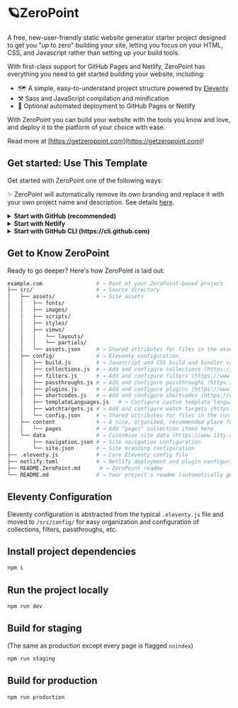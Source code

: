 # 🪐ZeroPoint

A free, new-user-friendly static website generator  starter project designed to get you "up to zero" building your site, letting you focus on your HTML, CSS, and Javascript rather than setting up your build tools.

With first-class support for GitHub Pages and Netlify, ZeroPoint has everything you need to get started building your website, including:

* 🗺️ A simple, easy-to-understand project structure powered by [Eleventy](https://11ty.dev)
* ⚒️ Sass and JavaScript compilation and minification
* 🚀 Optional automated deployment to GitHub Pages or Netlify

With ZeroPoint you can build your website with the tools you know and love, and deploy it to the platform of your choice with ease.

Read more at [https://getzeropoint.com](https://getzeropoint.com)!

## Get started: Use This Template

Get started with ZeroPoint one of the following ways:

✨ ZeroPoint will automatically remove its own branding and replace it with your own project name and description. See details [here](https://github.com/MWDelaney/ZeroPoint/blob/main/.github/workflows/zeropoint-template.yml).

<details>
 <summary><strong>Start with GitHub (recommended)</strong></summary>

### Start with GitHub

Start your project with ZeroPoint by clicking the "Use this template" button below:

<a href="https://github.com/MWDelaney/ZeroPoint/generate">
  <img src="https://img.shields.io/badge/use%20this-template-blueviolet?logo=github&style=for-the-badge">
</a>
 </details>

<details>
 <summary><strong>Start with Netlify</strong></summary>

### Start with Netlify

Create a copy of ZeroPoint and deploy it straight to [Netlify](https://netlify.com) for **free**!

[![Deploy to Netlify](https://www.netlify.com/img/deploy/button.svg)](https://app.netlify.com/start/deploy?repository=https://github.com/MWDelaney/ZeroPoint/)

 </details>

<details>
 <summary><strong>Start with GitHub CLI (https://cli.github.com)</strong></summary>

### Start with GitHub CLI

Get started from your command line

 ```sh
  gh repo create example.com --template MWDelaney/ZeroPoint
 ```

</details>

## Get to Know ZeroPoint

Ready to go deeper? Here's how ZeroPoint is laid out:

```sh
example.com                 # → Root of your ZeroPoint-based project
├── src/                    # → Source directory
│   ├── assets/             # → Site assets
│   │   ├── fonts/
│   │   ├── images/
│   │   ├── scripts/
│   │   ├── styles/
│   │   ├── views/
│   │   │   └── layouts/
│   │   │   └── partials/
│   │   └── assets.json     # → Shared attributes for files in the assets directory
│   ├── config/             # → Eleventy configuration
│   │   ├── build.js        # → Javascript and CSS build and bundler configuration 
│   │   ├── collections.js  # → Add and configure collections (https://www.11ty.dev/docs/collections/)
│   │   ├── filters.js      # → Add and configure filters (https://www.11ty.dev/docs/filters/)
│   │   ├── passthroughs.js # → Add and configure passthroughs (https://www.11ty.dev/docs/copy/)
│   │   ├── plugins.js      # → Add and configure plugins (https://www.11ty.dev/docs/plugins/)
│   │   ├── shortcodes.js   # → Add and configure shortcodes (https://www.11ty.dev/docs/shortcodes/)
│   │   ├── templateLanguages.js   # → Configure custom template languages (https://www.11ty.dev/docs/languages/custom/)
│   │   ├── watchtargets.js # → Add and configure watch targets (https://www.11ty.dev/docs/watch-serve/)
│   │   └── config.json     # → Shared attributes for files in the config directory
│   ├── content             # → A nice, organized, recommended place for all site content
│   │   └── pages           # → Add "pages" collection items here
│   └── data                # → Customize site data (https://www.11ty.dev/docs/data/)
│       ├── navigation.json # → Site navigation configuration
│       └── site.json       # → Site branding configuration
├── .eleventy.js            # → Core Eleventy config file
├── netlify.toml            # → Netlify deployment and plugin configuration (optional)
├── README.ZeroPoint.md      # → ZeroPoint readme
└── README.md               # → Your project's readme (automatically generated when this template is used)
```

## Eleventy Configuration

Eleventy configuration is abstracted from the typical `.eleventy.js` file and moved to `/src/config/` for easy organization and configuration of collections, filters, passthroughs, etc.

## Install project dependencies

```bash
npm i
```

## Run the project locally

```bash
npm run dev
```

## Build for staging

(The same as production except every page is flagged `noindex`)

```bash
npm run staging
```

## Build for production

```bash
npm run production
```
